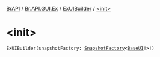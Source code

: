 [BrAPI](../../index.md) / [Br.API.GUI.Ex](../index.md) / [ExUIBuilder](index.md) / [&lt;init&gt;](./-init-.md)

# &lt;init&gt;

`ExUIBuilder(snapshotFactory: `[`SnapshotFactory`](../-snapshot-factory/index.md)`<`[`BaseUI`](../-base-u-i/index.md)`!>!)`